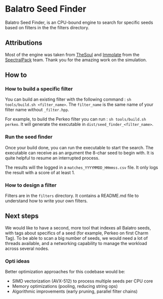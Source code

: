 # Balatro Seed Finder

Balatro Seed Finder, is an CPU-bound engine to search for specific seeds based on filters in the the filters directory.

## Attributions

Most of the engine was taken from [TheSoul](https://github.com/SpectralPack/TheSoul) and [Immolate](https://github.com/SpectralPack/TheSoul) from the [SpectralPack](https://github.com/SpectralPack/) team. Thank you for the amazing work on the simulation.

## How to

### How to build a specific filter

You can build an existing filter with the following command : `sh tools/build.sh <filter_name>`. The `filter_name` is the same name of your filter name without `_filter.hpp`. 

For example, to build the Perkeo filter you can run : `sh tools/build.sh perkeo`. It will generate the executable in `dist/seed_finder_<filter_name>`.

### Run the seed finder

Once your build done, you can run the executable to start the search. The executable can receive as an argument the 8-char seed to begin with. It is quite helpful to resume an interrupted process.

The results will the logged in a `matches_YYYYMMDD_HHmmss.csv` file. It only logs the result with a score of at least 1.

### How to design a filter

Filters are in the `filters` directory. It contains a README.md file to understand how to write your own filters.

## Next steps

We would like to have a second, more tool that indexes all Balatro seeds, with tags about specifics of a seed (for example, Perkeo on first Charm Tag). To be able to scan a big number of seeds, we would need a lot of threads available, and a networking capability to manage the workload across several nodes.

### Opti ideas
  Better optimization approaches for this codebase would be:
  - SIMD vectorization (AVX-512) to process multiple seeds per CPU core
  - Memory optimizations (pooling, reducing string ops)
  - Algorithmic improvements (early pruning, parallel filter chains)